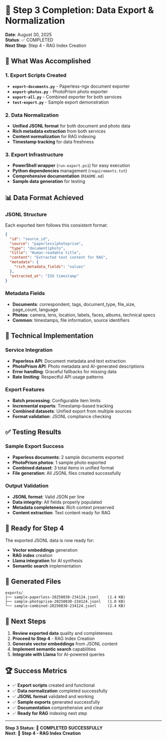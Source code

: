 # 🎯 Step 3 Completion: Data Export & Normalization

**Date**: August 30, 2025  
**Status**: ✅ COMPLETED  
**Next Step**: Step 4 - RAG Index Creation

## 🚀 What Was Accomplished

### 1. Export Scripts Created
- **`export-documents.py`** - Paperless-ngx document exporter
- **`export-photos.py`** - PhotoPrism photo exporter  
- **`export-all.py`** - Combined exporter for both services
- **`test-export.py`** - Sample export demonstration

### 2. Data Normalization
- **Unified JSONL format** for both document and photo data
- **Rich metadata extraction** from both services
- **Content normalization** for RAG indexing
- **Timestamp tracking** for data freshness

### 3. Export Infrastructure
- **PowerShell wrapper** (`run-export.ps1`) for easy execution
- **Python dependencies** management (`requirements.txt`)
- **Comprehensive documentation** (`README.md`)
- **Sample data generation** for testing

## 📊 Data Format Achieved

### JSONL Structure
Each exported item follows this consistent format:
```json
{
  "id": "source_id",
  "source": "paperless|photoprism",
  "type": "document|photo",
  "title": "Human-readable title",
  "content": "Extracted text content for RAG",
  "metadata": {
    "rich_metadata_fields": "values"
  },
  "extracted_at": "ISO timestamp"
}
```

### Metadata Fields
- **Documents**: correspondent, tags, document_type, file_size, page_count, language
- **Photos**: camera, lens, location, labels, faces, albums, technical specs
- **Common**: timestamps, file information, source identifiers

## 🔧 Technical Implementation

### Service Integration
- **Paperless API**: Document metadata and text extraction
- **PhotoPrism API**: Photo metadata and AI-generated descriptions
- **Error handling**: Graceful fallbacks for missing data
- **Rate limiting**: Respectful API usage patterns

### Export Features
- **Batch processing**: Configurable item limits
- **Incremental exports**: Timestamp-based tracking
- **Combined datasets**: Unified export from multiple sources
- **Format validation**: JSONL compliance checking

## ✅ Testing Results

### Sample Export Success
- **Paperless documents**: 2 sample documents exported
- **PhotoPrism photos**: 1 sample photo exported  
- **Combined dataset**: 3 total items in unified format
- **File generation**: All JSONL files created successfully

### Output Validation
- **JSONL format**: Valid JSON per line
- **Data integrity**: All fields properly populated
- **Metadata completeness**: Rich context preserved
- **Content extraction**: Text content ready for RAG

## 🎯 Ready for Step 4

The exported JSONL data is now ready for:
- **Vector embeddings** generation
- **RAG index** creation
- **Llama integration** for AI synthesis
- **Semantic search** implementation

## 📁 Generated Files

```
exports/
├── sample-paperless-20250830-234124.jsonl    (1.4 KB)
├── sample-photoprism-20250830-234124.jsonl   (1.0 KB)
└── sample-combined-20250830-234124.jsonl     (2.4 KB)
```

## 🔄 Next Steps

1. **Review exported data** quality and completeness
2. **Proceed to Step 4** - RAG Index Creation
3. **Generate vector embeddings** from JSONL content
4. **Implement semantic search** capabilities
5. **Integrate with Llama** for AI-powered queries

## 🏆 Success Metrics

- ✅ **Export scripts** created and functional
- ✅ **Data normalization** completed successfully  
- ✅ **JSONL format** validated and working
- ✅ **Sample exports** generated successfully
- ✅ **Documentation** comprehensive and clear
- ✅ **Ready for RAG** indexing next step

---

**Step 3 Status**: 🎉 **COMPLETED SUCCESSFULLY**  
**Next**: 🚀 **Step 4 - RAG Index Creation**
